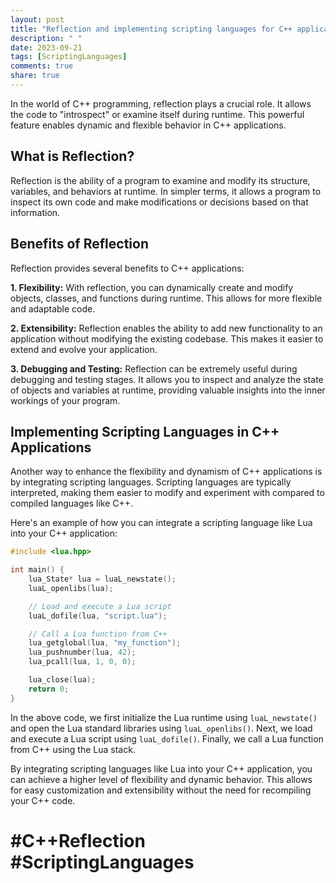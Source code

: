 ```yaml
---
layout: post
title: "Reflection and implementing scripting languages for C++ applications."
description: " "
date: 2023-09-21
tags: [ScriptingLanguages]
comments: true
share: true
---
```


In the world of C++ programming, reflection plays a crucial role. It allows the code to "introspect" or examine itself during runtime. This powerful feature enables dynamic and flexible behavior in C++ applications.

## What is Reflection?

Reflection is the ability of a program to examine and modify its structure, variables, and behaviors at runtime. In simpler terms, it allows a program to inspect its own code and make modifications or decisions based on that information.

## Benefits of Reflection

Reflection provides several benefits to C++ applications:

**1. Flexibility:** With reflection, you can dynamically create and modify objects, classes, and functions during runtime. This allows for more flexible and adaptable code.

**2. Extensibility:** Reflection enables the ability to add new functionality to an application without modifying the existing codebase. This makes it easier to extend and evolve your application.

**3. Debugging and Testing:** Reflection can be extremely useful during debugging and testing stages. It allows you to inspect and analyze the state of objects and variables at runtime, providing valuable insights into the inner workings of your program.

## Implementing Scripting Languages in C++ Applications

Another way to enhance the flexibility and dynamism of C++ applications is by integrating scripting languages. Scripting languages are typically interpreted, making them easier to modify and experiment with compared to compiled languages like C++.

Here's an example of how you can integrate a scripting language like Lua into your C++ application:

```cpp
#include <lua.hpp>

int main() {
    lua_State* lua = luaL_newstate();
    luaL_openlibs(lua);

    // Load and execute a Lua script
    luaL_dofile(lua, "script.lua");

    // Call a Lua function from C++
    lua_getglobal(lua, "my_function");
    lua_pushnumber(lua, 42);
    lua_pcall(lua, 1, 0, 0);

    lua_close(lua);
    return 0;
}
```

In the above code, we first initialize the Lua runtime using `luaL_newstate()` and open the Lua standard libraries using `luaL_openlibs()`. Next, we load and execute a Lua script using `luaL_dofile()`. Finally, we call a Lua function from C++ using the Lua stack.

By integrating scripting languages like Lua into your C++ application, you can achieve a higher level of flexibility and dynamic behavior. This allows for easy customization and extensibility without the need for recompiling your C++ code.

# #C++Reflection #ScriptingLanguages